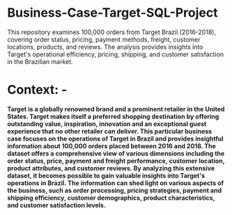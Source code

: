 # Business-Case-Target-SQL-Project
This repository examines 100,000 orders from Target Brazil (2016-2018), covering order status, pricing, payment methods, freight, customer locations, products, and reviews. The analysis provides insights into Target's operational efficiency, pricing, shipping, and customer satisfaction in the Brazilian market.


# Context: -
**Target is a globally renowned brand and a prominent retailer in the 
United States. Target makes itself a preferred shopping destination by 
offering outstanding value, inspiration, innovation and an exceptional 
guest experience that no other retailer can deliver. This particular 
business case focuses on the operations of Target in Brazil and 
provides insightful information about 100,000 orders placed between 
2016 and 2018. The dataset offers a comprehensive view of various 
dimensions including the order status, price, payment and freight 
performance, customer location, product attributes, and customer 
reviews. By analyzing this extensive dataset, it becomes possible to 
gain valuable insights into Target's operations in Brazil. The 
information can shed light on various aspects of the business, such as 
order processing, pricing strategies, payment and shipping efficiency, 
customer demographics, product characteristics, and customer 
satisfaction levels.**
